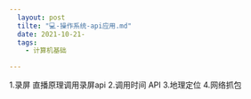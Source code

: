 ```yaml
---
  layout: post
  tilte: "💻-操作系统-api应用.md"
  date: 2021-10-21-
  tags: 
    - 计算机基础

---
```


1.录屏  直播原理调用录屏api
2.调用时间 API
3.地理定位
4.网络抓包
